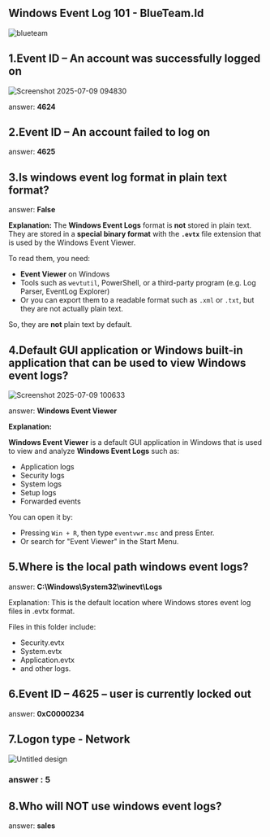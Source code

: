 ## Windows Event Log 101  - BlueTeam.Id
![blueteam](https://github.com/user-attachments/assets/d93f9c52-5b4f-4d14-9d22-b69c0af8e805)
## 1.Event ID – An account was successfully logged on
![Screenshot 2025-07-09 094830](https://github.com/user-attachments/assets/6b50b8f2-e580-4d62-8fa0-b5a95d2b1c9f)

answer: **4624**

## 2.Event ID – An account failed to log on
answer: **4625**

## 3.Is windows event log format in plain text format?
 answer: **False**
 
 **Explanation:**
The **Windows Event Logs** format is **not** stored in plain text. They are stored in a **special binary format** with the **`.evtx`** file extension that is used by the Windows Event Viewer.

To read them, you need:

* **Event Viewer** on Windows
* Tools such as `wevtutil`, PowerShell, or a third-party program (e.g. Log Parser, EventLog Explorer)
* Or you can export them to a readable format such as `.xml` or `.txt`, but they are not actually plain text.

So, they are **not** plain text by default.

## 4.Default GUI application or Windows built-in application that can be used to view Windows event logs?
![Screenshot 2025-07-09 100633](https://github.com/user-attachments/assets/87d67f1f-28a5-4cc3-b924-cd8fcaaf0575)

answer: **Windows Event Viewer**

**Explanation:**

**Windows Event Viewer** is a default GUI application in Windows that is used to view and analyze **Windows Event Logs** such as:

* Application logs
* Security logs
* System logs
* Setup logs
* Forwarded events

You can open it by:

* Pressing `Win + R`, then type `eventvwr.msc` and press Enter.
* Or search for "Event Viewer" in the Start Menu.

 ## 5.Where is the local path windows event logs?
  answer: **C:\Windows\System32\winevt\Logs**

  Explanation:
This is the default location where Windows stores event log files in .evtx format.

Files in this folder include:

 - Security.evtx
 - System.evtx
 - Application.evtx
 - and other logs.

  ## 6.Event ID – 4625 – user is currently locked out
  answer: **0xC0000234**
 

  ## 7.Logon type - Network
![Untitled design](https://github.com/user-attachments/assets/c577b2d5-ed0d-4af4-a17b-b16c9bcb2398)
### answer : 5

## 8.Who will NOT use windows event logs?
answer: **sales**
